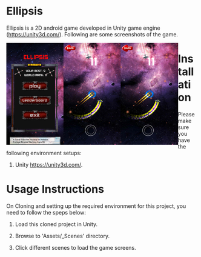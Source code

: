 # Ellipsis
Ellipsis is a 2D android game developed in Unity game engine (https://unity3d.com/). Following are some screenshots of the game.

<div width="100%">
  <img src="Assets/screenshots/scr2.png" width="30%" align="left" title="Ellipsis - Menu">
  <img src="Assets/screenshots/sc1.png" width="30%" align="left" title="Ellipsis">
  <img src="Assets/screenshots/sc1.png" width="30%" align="left" title="Ellipsis">
</div>

    
           

# Installation
Please make sure you have the following environment setups:

1. Unity https://unity3d.com/.

# Usage Instructions
On Cloning and setting up the required environment for this project, you need to follow the speps below:

1. Load this cloned project in Unity.

2. Browse to 'Assets/_Scenes' directory.

3. Click different scenes to load the game screens.

